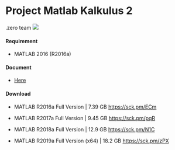 # Project Matlab Kalkulus 2
.zero team
![](https://liquipedia.net/commons/images/6/68/ZeRo_Esports.png)

#### Requirement
- MATLAB 2016 (R2016a)

#### Document
- [Here](/doc)

#### Download
- MATLAB R2016a Full Version | 7.39 GB
https://sck.pm/ECm

- MATLAB R2017a Full Version | 9.45 GB
https://sck.pm/pqR

- MATLAB R2018a Full Version | 12.9 GB
https://sck.pm/N1C

- MATLAB R2019a Full Version (x64) | 18.2 GB
https://sck.pm/zPX
